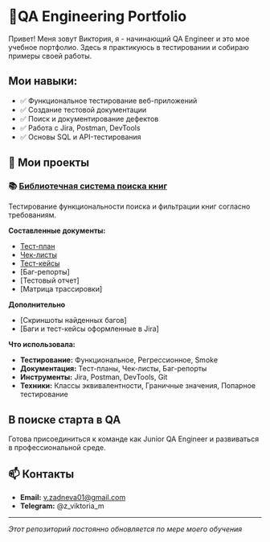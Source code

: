 # 💼QA Engineering Portfolio

Привет! Меня зовут Виктория, я - начинающий QA Engineer и это мое учебное портфолио. Здесь я практикуюсь в тестировании и собираю примеры своей работы.

## Мои навыки:
- ✅ Функциональное тестирование веб-приложений
- ✅ Создание тестовой документации  
- ✅ Поиск и документирование дефектов
- ✅ Работа с Jira, Postman, DevTools
- ✅ Основы SQL и API-тестирования

## 📂 Мои проекты

### 📚 [Библиотечная система поиска книг](Library-Project/)
Тестирование функциональности поиска и фильтрации книг согласно требованиям.

**Составленные документы:**
- [Тест-план](Library-Project/test-plan.md)
- [Чек-листы](Library-Project/checklists)
- [Тест-кейсы](Library-Project/test-cases)
- [Баг-репорты]
- [Тестовый отчет]
- [Матрица трассировки]

**Дополнительно**
- [Скриншоты найденных багов]
- [Баги и тест-кейсы оформленные в Jira]

**Что использовала:**
- **Тестирование:** Функциональное, Регрессионное, Smoke
- **Документация:** Тест-планы, Чек-листы, Баг-репорты
- **Инструменты:** Jira, Postman, DevTools, Git
- **Техники:** Классы эквивалентности, Граничные значения, Попарное тестирование

## В поиске старта в QA
Готова присоединиться к команде как Junior QA Engineer и развиваться в профессиональной среде.

## 📫 Контакты
- **Email:** v.zadneva01@gmail.com
- **Telegram:** @z_viktoria_m

---
*Этот репозиторий постоянно обновляется по мере моего обучения*
